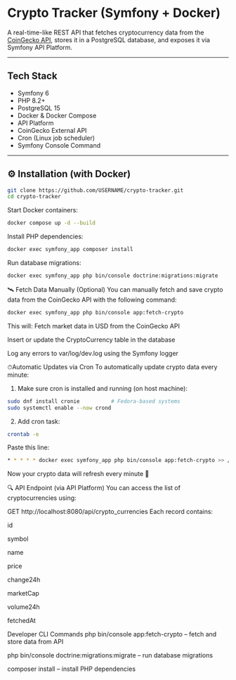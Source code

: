 #  Crypto Tracker (Symfony + Docker)

A real-time-like REST API that fetches cryptocurrency data from the [CoinGecko API](https://www.coingecko.com/en/api), stores it in a PostgreSQL database, and exposes it via Symfony API Platform.

---

##  Tech Stack

- Symfony 6
- PHP 8.2+
- PostgreSQL 15
- Docker & Docker Compose
- API Platform
- CoinGecko External API
- Cron (Linux job scheduler)
- Symfony Console Command

---

## ⚙ Installation (with Docker)

```bash
git clone https://github.com/USERNAME/crypto-tracker.git
cd crypto-tracker
```
Start Docker containers:
```bash
docker compose up -d --build
```
Install PHP dependencies:
```bash
docker exec symfony_app composer install
```

Run database migrations:
```bash
docker exec symfony_app php bin/console doctrine:migrations:migrate
```
🛰️ Fetch Data Manually (Optional)
You can manually fetch and save crypto data from the CoinGecko API with the following command:

```bash
docker exec symfony_app php bin/console app:fetch-crypto
```
This will:
Fetch market data in USD from the CoinGecko API

Insert or update the CryptoCurrency table in the database

Log any errors to var/log/dev.log using the Symfony logger

⏱Automatic Updates via Cron
To automatically update crypto data every minute:

1. Make sure cron is installed and running (on host machine):
```bash
sudo dnf install cronie          # Fedora-based systems
sudo systemctl enable --now crond
```
2. Add cron task:
```bash
crontab -e
```
Paste this line:

```bash
* * * * * docker exec symfony_app php bin/console app:fetch-crypto >> /dev/null 2>&1
```
Now your crypto data will refresh every minute 🚀

🔍 API Endpoint (via API Platform)
You can access the list of cryptocurrencies using:

GET http://localhost:8080/api/crypto_currencies
Each record contains:

id

symbol

name

price

change24h

marketCap

volume24h

fetchedAt

Developer CLI Commands
php bin/console app:fetch-crypto – fetch and store data from API

php bin/console doctrine:migrations:migrate – run database migrations

composer install – install PHP dependencies
